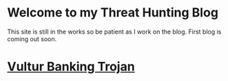 # Welcome to my Threat Hunting Blog

This site is still in the works so be patient as I work on the blog. First blog is coming out soon. 

# [Vultur Banking Trojan](https://github.com/r3vhunter/Threat-Hunting-Blog/blob/master/_posts/2024-04-18-Vultur-Banking-Trojan-Report.md)

